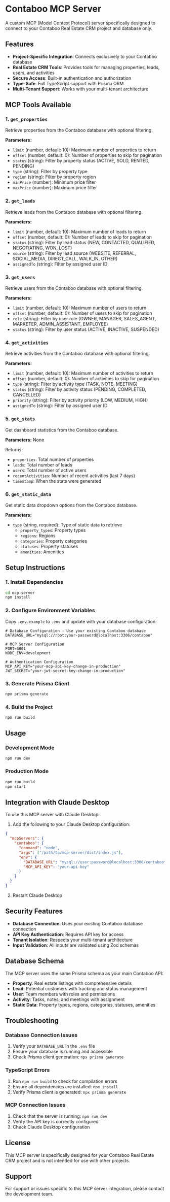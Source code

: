 # Contaboo MCP Server

A custom MCP (Model Context Protocol) server specifically designed to connect to your Contaboo Real Estate CRM project and database only.

## Features

- **Project-Specific Integration**: Connects exclusively to your Contaboo database
- **Real Estate CRM Tools**: Provides tools for managing properties, leads, users, and activities
- **Secure Access**: Built-in authentication and authorization
- **Type-Safe**: Full TypeScript support with Prisma ORM
- **Multi-Tenant Support**: Works with your multi-tenant architecture

## MCP Tools Available

### 1. `get_properties`
Retrieve properties from the Contaboo database with optional filtering.

**Parameters:**
- `limit` (number, default: 10): Maximum number of properties to return
- `offset` (number, default: 0): Number of properties to skip for pagination
- `status` (string): Filter by property status (ACTIVE, SOLD, RENTED, PENDING)
- `type` (string): Filter by property type
- `region` (string): Filter by property region
- `minPrice` (number): Minimum price filter
- `maxPrice` (number): Maximum price filter

### 2. `get_leads`
Retrieve leads from the Contaboo database with optional filtering.

**Parameters:**
- `limit` (number, default: 10): Maximum number of leads to return
- `offset` (number, default: 0): Number of leads to skip for pagination
- `status` (string): Filter by lead status (NEW, CONTACTED, QUALIFIED, NEGOTIATING, WON, LOST)
- `source` (string): Filter by lead source (WEBSITE, REFERRAL, SOCIAL_MEDIA, DIRECT_CALL, WALK_IN, OTHER)
- `assignedTo` (string): Filter by assigned user ID

### 3. `get_users`
Retrieve users from the Contaboo database with optional filtering.

**Parameters:**
- `limit` (number, default: 10): Maximum number of users to return
- `offset` (number, default: 0): Number of users to skip for pagination
- `role` (string): Filter by user role (OWNER, MANAGER, SALES_AGENT, MARKETER, ADMIN_ASSISTANT, EMPLOYEE)
- `status` (string): Filter by user status (ACTIVE, INACTIVE, SUSPENDED)

### 4. `get_activities`
Retrieve activities from the Contaboo database with optional filtering.

**Parameters:**
- `limit` (number, default: 10): Maximum number of activities to return
- `offset` (number, default: 0): Number of activities to skip for pagination
- `type` (string): Filter by activity type (TASK, NOTE, MEETING)
- `status` (string): Filter by activity status (PENDING, COMPLETED, CANCELLED)
- `priority` (string): Filter by activity priority (LOW, MEDIUM, HIGH)
- `assignedTo` (string): Filter by assigned user ID

### 5. `get_stats`
Get dashboard statistics from the Contaboo database.

**Parameters:** None

Returns:
- `properties`: Total number of properties
- `leads`: Total number of leads
- `users`: Total number of active users
- `recentActivities`: Number of recent activities (last 7 days)
- `timestamp`: When the stats were generated

### 6. `get_static_data`
Get static data dropdown options from the Contaboo database.

**Parameters:**
- `type` (string, required): Type of static data to retrieve
  - `property_types`: Property types
  - `regions`: Regions
  - `categories`: Property categories
  - `statuses`: Property statuses
  - `amenities`: Amenities

## Setup Instructions

### 1. Install Dependencies

```bash
cd mcp-server
npm install
```

### 2. Configure Environment Variables

Copy `.env.example` to `.env` and update with your database configuration:

```env
# Database Configuration - Use your existing Contaboo database
DATABASE_URL="mysql://root:your-password@localhost:3306/contaboo"

# MCP Server Configuration
PORT=3001
NODE_ENV=development

# Authentication Configuration
MCP_API_KEY="your-mcp-api-key-change-in-production"
JWT_SECRET="your-jwt-secret-key-change-in-production"
```

### 3. Generate Prisma Client

```bash
npx prisma generate
```

### 4. Build the Project

```bash
npm run build
```

## Usage

### Development Mode

```bash
npm run dev
```

### Production Mode

```bash
npm run build
npm start
```

## Integration with Claude Desktop

To use this MCP server with Claude Desktop:

1. Add the following to your Claude Desktop configuration:

```json
{
  "mcpServers": {
    "contaboo": {
      "command": "node",
      "args": ["/path/to/mcp-server/dist/index.js"],
      "env": {
        "DATABASE_URL": "mysql://user:password@localhost:3306/contaboo",
        "MCP_API_KEY": "your-api-key"
      }
    }
  }
}
```

2. Restart Claude Desktop

## Security Features

- **Database Connection**: Uses your existing Contaboo database connection
- **API Key Authentication**: Requires API key for access
- **Tenant Isolation**: Respects your multi-tenant architecture
- **Input Validation**: All inputs are validated using Zod schemas

## Database Schema

The MCP server uses the same Prisma schema as your main Contaboo API:

- **Property**: Real estate listings with comprehensive details
- **Lead**: Potential customers with tracking and status management
- **User**: Team members with roles and permissions
- **Activity**: Tasks, notes, and meetings with assignment
- **Static Data**: Property types, regions, categories, statuses, amenities

## Troubleshooting

### Database Connection Issues

1. Verify your `DATABASE_URL` in the `.env` file
2. Ensure your database is running and accessible
3. Check Prisma client generation: `npx prisma generate`

### TypeScript Errors

1. Run `npm run build` to check for compilation errors
2. Ensure all dependencies are installed: `npm install`
3. Verify Prisma client is generated: `npx prisma generate`

### MCP Connection Issues

1. Check that the server is running: `npm run dev`
2. Verify the API key is correctly configured
3. Check Claude Desktop configuration

## License

This MCP server is specifically designed for your Contaboo Real Estate CRM project and is not intended for use with other projects.

## Support

For support or issues specific to this MCP server integration, please contact the development team.